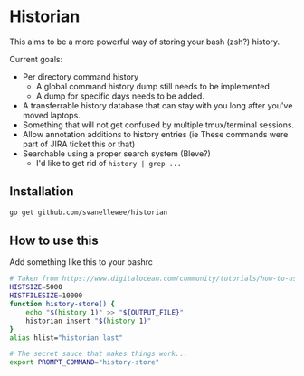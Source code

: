 # Historian

This aims to be a more powerful way of storing your bash (zsh?) history.

Current goals:

- Per directory command history
  - A global command history dump still needs to be implemented
  - A dump for specific days needs to be added.
- A transferrable history database that can stay with you long after you've moved laptops.
- Something that will not get confused by multiple tmux/terminal sessions.
- Allow annotation additions to history entries (ie These commands were part of JIRA ticket this or that)
- Searchable using a proper search system (Bleve?)
  - I'd like to get rid of `history | grep ...`

## Installation

```sh
go get github.com/svanellewee/historian
```

## How to use this

Add something like this to your bashrc

```sh
# Taken from https://www.digitalocean.com/community/tutorials/how-to-use-bash-history-commands-and-expansions-on-a-linux-vps
HISTSIZE=5000
HISTFILESIZE=10000
function history-store() {
    echo "$(history 1)" >> "${OUTPUT_FILE}"
    historian insert "$(history 1)"
}
alias hlist="historian last"

# The secret sauce that makes things work...
export PROMPT_COMMAND="history-store"
```
